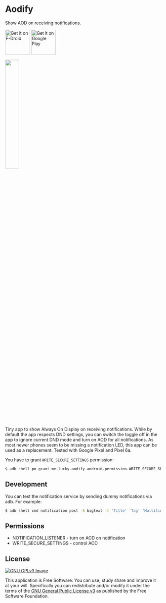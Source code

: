 # Aodify

Show AOD on receiving notifications.

[<img
     src="https://fdroid.gitlab.io/artwork/badge/get-it-on.png"
     alt="Get it on F-Droid"
     height="80">](https://f-droid.org/packages/me.lucky.aodify/)
[<img
     src="https://play.google.com/intl/en_us/badges/images/generic/en-play-badge.png"
     alt="Get it on Google Play"
     height="80">](https://play.google.com/store/apps/details?id=me.lucky.aodify)

<img
     src="https://raw.githubusercontent.com/x13a/Aodify/main/fastlane/metadata/android/en-US/images/phoneScreenshots/1.png"
     width="30%"
     height="30%">

Tiny app to show Always On Display on receiving notifications. While by default the app respects DND settings, you can switch the toggle off in the app to ignore current DND mode and turn on AOD for all notifications.
As most newer phones seem to be missing a notification LED, this app can be used as a replacement.
Tested with Google Pixel and Pixel 6a.

You have to grant `WRITE_SECURE_SETTINGS` permission:
```sh
$ adb shell pm grant me.lucky.aodify android.permission.WRITE_SECURE_SETTINGS
```

## Development
You can test the notification service by sending dummy notifications via adb. For example:
```sh
$ adb shell cmd notification post -S bigtext -t 'Title' 'Tag' 'Multiline text'
```

## Permissions

* NOTIFICATION_LISTENER - turn on AOD on notification
* WRITE_SECURE_SETTINGS - control AOD

## License
[![GNU GPLv3 Image](https://www.gnu.org/graphics/gplv3-127x51.png)](https://www.gnu.org/licenses/gpl-3.0.en.html)

This application is Free Software: You can use, study share and improve it at your will.
Specifically you can redistribute and/or modify it under the terms of the
[GNU General Public License v3](https://www.gnu.org/licenses/gpl.html) as published by the Free
Software Foundation.
